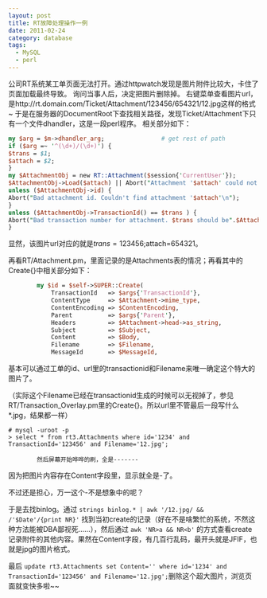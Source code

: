 ```yaml
---
layout: post
title: RT故障处理操作一例
date: 2011-02-24
category: database
tags:
  - MySQL
  - perl
---
```


公司RT系统某工单页面无法打开。通过httpwatch发现是图片附件比较大，卡住了页面加载最终导致。
询问当事人后，决定把图片删除掉。
右键菜单查看图片url，是http://rt.domain.com/Ticket/Attachment/123456/654321/12.jpg这样的格式~
于是在服务器的DocumentRoot下查找相关路径，发现Ticket/Attachment下只有一个文件dhandler，这是一段perl程序。
相关部分如下：

```perl
my $arg = $m->dhandler_arg;                # get rest of path
if ($arg =~ '^(\d+)/(\d+)') {
$trans = $1;
$attach = $2;
}
my $AttachmentObj = new RT::Attachment($session{'CurrentUser'});
$AttachmentObj->Load($attach) || Abort("Attachment '$attach' could not be loaded");
unless ($AttachmentObj->id) {
Abort("Bad attachment id. Couldn't find attachment '$attach'\n");
}
unless ($AttachmentObj->TransactionId() == $trans ) {
Abort("Bad transaction number for attachment. $trans should be".$AttachmentObj->TransactionId() ."\n");
}
```

显然，该图片url对应的就是$trans=123456;$attach=654321。

再看RT/Attachment.pm，里面记录的是Attachments表的情况；再看其中的Create{}中相关部分如下：
```perl
        my $id = $self->SUPER::Create(
            TransactionId   => $args{'TransactionId'},
            ContentType     => $Attachment->mime_type,
            ContentEncoding => $ContentEncoding,
            Parent          => $args{'Parent'},
            Headers         => $Attachment->head->as_string,
            Subject         => $Subject,
            Content         => $Body,
            Filename        => $Filename,
            MessageId       => $MessageId,
```

基本可以通过工单的id、url里的transactionid和Filename来唯一确定这个特大的图片了。

（实际这个Filename已经在transactionid生成的时候可以无视掉了，参见RT/Transaction_Overlay.pm里的Create{}。所以url里不管最后一段写什么*.jpg，结果都一样）

```
# mysql -uroot -p
> select * from rt3.Attachments where id='1234' and TransactionId='123456' and Filename='12.jpg';
```

            然后屏幕开始哗哗的刷，全是-------

因为把图片内容存在Content字段里，显示就全是-了。

不过还是担心，万一这个-不是想象中的呢？

于是去找binlog。通过 `strings binlog.* | awk '/12.jpg/ && /'$Date'/{print NR}'` 找到当初create的记录（好在不是啥繁忙的系统，不然这种方法能被DBA鄙视死……），然后通过 `awk 'NR>a && NR<b'` 的方式查看create记录附件的其他内容。果然在Content字段，有几百行乱码，最开头就是JFIF，也就是jpg的图片格式。

最后 `update rt3.Attachments set Content='' where id='1234' and TransactionId='123456' and Filename='12.jpg';`删除这个超大图片，浏览页面就变快多啦~~
